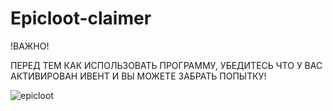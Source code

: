 # Epicloot-claimer

!ВАЖНО!

ПЕРЕД ТЕМ КАК ИСПОЛЬЗОВАТЬ ПРОГРАММУ, УБЕДИТЕСЬ ЧТО У ВАС АКТИВИРОВАН ИВЕНТ И ВЫ МОЖЕТЕ ЗАБРАТЬ ПОПЫТКУ!

![epicloot](https://github.com/TaGer26/Epicloot-claimer/assets/69417268/a19e4304-4300-46d5-b1d9-748c2268ab06)
